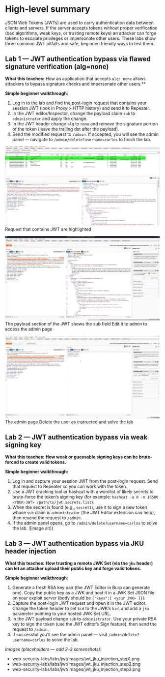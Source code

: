 # High-level summary

JSON Web Tokens (JWTs) are used to carry authentication data between clients and servers. If the server accepts tokens without proper verification (bad algorithms, weak keys, or trusting remote keys) an attacker can forge tokens to escalate privileges or impersonate other users. These labs show three common JWT pitfalls and safe, beginner-friendly ways to test them.

## Lab 1 — JWT authentication bypass via flawed signature verification (alg=none)

**What this teaches:** How an application that accepts `alg: none` allows attackers to bypass signature checks and impersonate other users.**

**Simple beginner walkthrough:**

1. Log in to the lab and find the post-login request that contains your session JWT (look in Proxy > HTTP history) and send it to Repeater.
2. In the JWT editor/Inspector, change the payload claim `sub` to `administrator` and apply the change.
3. In the JWT header change `alg` to `none` and remove the signature portion of the token (leave the trailing dot after the payload).
4. Send the modified request to `/admin`. If accepted, you will see the admin panel — navigate to `/admin/delete?username=carlos` to finish the lab.

![image alt](https://github.com/Lispectree/web-sec/blob/9b4cd9d306f70e772a64f1333d5a6d90d8cd2e87/web-security-labs/labs/jwt/JWT%20LAB1%20PHOTO1.jpg)
Request that contains JWT are highlighted


![image alt](https://github.com/Lispectree/web-sec/blob/546e0fec425116122fe0b9a416064ad1eea107ba/web-security-labs/labs/jwt/JWT%20LAB1%20PHOTO2.jpg)
The payload section of the JWT shows the sub field
Edit it to admin to access the admin page


![image alt](https://github.com/Lispectree/web-sec/blob/561e37ae31d6b5956f4669aa8ced149b6285478a/web-security-labs/labs/jwt/JWT%20LAB1%20PHOTO3.jpg)
The admin page
Delete the user as instructed and solve the lab
## Lab 2 — JWT authentication bypass via weak signing key

**What this teaches:** **How weak or guessable signing keys can be brute-forced to create valid tokens.**

**Simple beginner walkthrough:**

1. Log in and capture your session JWT from the post-login request. Send that request to Repeater so you can work with the token.
2. Use a JWT cracking tool or hashcat with a wordlist of likely secrets to brute-force the token’s signing key (for example: `hashcat -a 0 -m 16500 <YOUR-JWT> /path/to/jwt.secrets.list`).
3. When the secret is found (e.g., `secret1`), use it to sign a new token whose `sub` claim is `administrator` (the JWT Editor extension can help), then resend the request to `/admin`.
4. If the admin panel opens, go to `/admin/delete?username=carlos` to solve the lab.
   ![image alt](

## Lab 3 — JWT authentication bypass via JKU header injection

**What this teaches:** **How trusting a remote JWK Set (via the `jku` header) can let an attacker upload their public key and forge valid tokens.**

**Simple beginner walkthrough:**

1. Generate a fresh RSA key pair (the JWT Editor in Burp can generate one). Copy the public key as a JWK and host it in a JWK Set JSON file on your exploit server (body should be `{"keys":[ <your JWK> ]}`).
2. Capture the post-login JWT request and open it in the JWT editor. Change the token header to set `kid` to the JWK’s `kid`, and add a `jku` parameter pointing to your hosted JWK Set URL.
3. In the JWT payload change `sub` to `administrator`. Use your private RSA key to sign the token (use the JWT editor’s Sign feature), then send the request to `/admin`.
4. If successful you’ll see the admin panel — visit `/admin/delete?username=carlos` to solve the lab.

*Images (placeholders — add 2–3 screenshots):*

* web-security-labs/labs/jwt/images/jwt_jku_injection_step1.png
* web-security-labs/labs/jwt/images/jwt_jku_injection_step2.png
* web-security-labs/labs/jwt/images/jwt_jku_injection_step3.png
